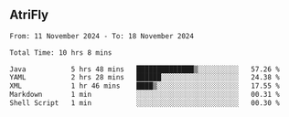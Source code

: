 ## AtriFly

<!--START_SECTION:waka-->

```txt
From: 11 November 2024 - To: 18 November 2024

Total Time: 10 hrs 8 mins

Java           5 hrs 48 mins   ██████████████▒░░░░░░░░░░   57.26 %
YAML           2 hrs 28 mins   ██████░░░░░░░░░░░░░░░░░░░   24.38 %
XML            1 hr 46 mins    ████▒░░░░░░░░░░░░░░░░░░░░   17.55 %
Markdown       1 min           ░░░░░░░░░░░░░░░░░░░░░░░░░   00.31 %
Shell Script   1 min           ░░░░░░░░░░░░░░░░░░░░░░░░░   00.30 %
```

<!--END_SECTION:waka-->

